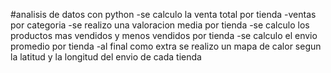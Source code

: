 #analisis de datos con python
-se calculo la venta total por tienda 
-ventas por categoria 
-se realizo una valoracion media por tienda
-se calculo los productos mas vendidos y menos vendidos por tienda
-se calculo el envio promedio por tienda
-al final como extra se realizo un mapa de calor segun la latitud y la longitud del envio de cada tienda
